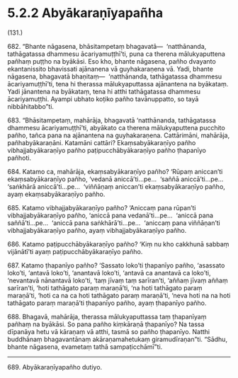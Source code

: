 # 5.2.2 Abyākaraṇīyapañha

(131.)

682\. “Bhante nāgasena, bhāsitampetaṃ bhagavatā—  ‘natthānanda, tathāgatassa dhammesu ācariyamuṭṭhī’ti, puna ca therena mālukyaputtena pañhaṃ puṭṭho na byākāsi. Eso kho, bhante nāgasena, pañho dvayanto ekantanissito bhavissati ajānanena vā guyhakaraṇena vā. Yadi, bhante nāgasena, bhagavatā bhaṇitaṃ—  ‘natthānanda, tathāgatassa dhammesu ācariyamuṭṭhī’ti, tena hi therassa mālukyaputtassa ajānantena na byākataṃ. Yadi jānantena na byākataṃ, tena hi atthi tathāgatassa dhammesu ācariyamuṭṭhi. Ayampi ubhato koṭiko pañho tavānuppatto, so tayā nibbāhitabbo”ti.

683\. “Bhāsitampetaṃ, mahārāja, bhagavatā ‘natthānanda, tathāgatassa dhammesu ācariyamuṭṭhī’ti, abyākato ca therena mālukyaputtena pucchito pañho, tañca pana na ajānantena na guyhakaraṇena. Cattārimāni, mahārāja, pañhabyākaraṇāni. Katamāni cattāri? Ekaṃsabyākaraṇīyo pañho vibhajjabyākaraṇīyo pañho paṭipucchābyākaraṇīyo pañho ṭhapanīyo pañhoti.

684\. Katamo ca, mahārāja, ekaṃsabyākaraṇīyo pañho? ‘Rūpaṃ aniccan’ti ekaṃsabyākaraṇīyo pañho, ‘vedanā aniccā’ti…pe…  ‘saññā aniccā’ti…pe…  ‘saṅkhārā aniccā’ti…pe…  ‘viññāṇaṃ aniccan’ti ekaṃsabyākaraṇīyo pañho, ayaṃ ekaṃsabyākaraṇīyo pañho.

685\. Katamo vibhajjabyākaraṇīyo pañho? ‘Aniccaṃ pana rūpan’ti vibhajjabyākaraṇīyo pañho, ‘aniccā pana vedanā’ti…pe…  ‘aniccā pana saññā’ti…pe…  ‘aniccā pana saṅkhārā’ti…pe…  ‘aniccaṃ pana viññāṇan’ti vibhajjabyākaraṇīyo pañho, ayaṃ vibhajjabyākaraṇīyo pañho.

686\. Katamo paṭipucchābyākaraṇīyo pañho? ‘Kiṃ nu kho cakkhunā sabbaṃ vijānātī’ti ayaṃ paṭipucchābyākaraṇīyo pañho.

687\. Katamo ṭhapanīyo pañho? ‘Sassato loko’ti ṭhapanīyo pañho, ‘asassato loko’ti, ‘antavā loko’ti, ‘anantavā loko’ti, ‘antavā ca anantavā ca loko’ti, ‘nevantavā nānantavā loko’ti, ‘taṃ jīvaṃ taṃ sarīran’ti, ‘aññaṃ jīvaṃ aññaṃ sarīran’ti, ‘hoti tathāgato paraṃ maraṇā’ti, ‘na hoti tathāgato paraṃ maraṇā’ti, ‘hoti ca na ca hoti tathāgato paraṃ maraṇā’ti, ‘neva hoti na na hoti tathāgato paraṃ maraṇā’ti ṭhapanīyo pañho, ayaṃ ṭhapanīyo pañho.

688\. Bhagavā, mahārāja, therassa mālukyaputtassa taṃ ṭhapanīyaṃ pañhaṃ na byākāsi. So pana pañho kiṃkāraṇā ṭhapanīyo? Na tassa dīpanāya hetu vā kāraṇaṃ vā atthi, tasmā so pañho ṭhapanīyo. Natthi buddhānaṃ bhagavantānaṃ akāraṇamahetukaṃ giramudīraṇan”ti. “Sādhu, bhante nāgasena, evametaṃ tathā sampaṭicchāmī”ti.

---

689\. Abyākaraṇīyapañho dutiyo.
